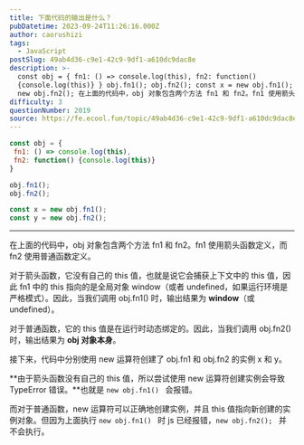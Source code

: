 ```yaml
---
title: 下面代码的输出是什么？
pubDatetime: 2023-09-24T11:26:16.000Z
author: caorushizi
tags:
  - JavaScript
postSlug: 49ab4d36-c9e1-42c9-9df1-a610dc9dac8e
description: >-
  const obj = { fn1: () => console.log(this), fn2: function()
  {console.log(this)} } obj.fn1(); obj.fn2(); const x = new obj.fn1(); const y =
  new obj.fn2(); 在上面的代码中，obj 对象包含两个方法 fn1 和 fn2。fn1 使用箭头函数定义，而 
difficulty: 3
questionNumber: 2019
source: https://fe.ecool.fun/topic/49ab4d36-c9e1-42c9-9df1-a610dc9dac8e
---
```


```js
const obj = {
 fn1: () => console.log(this),
 fn2: function() {console.log(this)}
}

obj.fn1();
obj.fn2();

const x = new obj.fn1();
const y = new obj.fn2();
```

---

在上面的代码中，obj 对象包含两个方法 fn1 和 fn2。fn1 使用箭头函数定义，而 fn2 使用普通函数定义。

对于箭头函数，它没有自己的 this 值，也就是说它会捕获上下文中的 this 值，因此 fn1 中的 this 指向的是全局对象 window（或者 undefined，如果运行环境是严格模式）。因此，当我们调用 obj.fn1() 时，输出结果为 **window**（或 undefined）。

对于普通函数，它的 this 值是在运行时动态绑定的。因此，当我们调用 obj.fn2() 时，输出结果为 **obj 对象本身**。

接下来，代码中分别使用 new 运算符创建了 obj.fn1 和 obj.fn2 的实例 x 和 y。

**由于箭头函数没有自己的 this 值，所以尝试使用 new 运算符创建实例会导致 TypeError 错误。**也就是 `new obj.fn1() ` 会报错。

而对于普通函数，new 运算符可以正确地创建实例，并且 this 值指向新创建的实例对象。但因为上面执行  `new obj.fn1() `  时 js 已经报错，`new obj.fn2(); ` 并不会执行。
